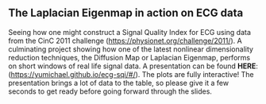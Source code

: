 ## The Laplacian Eigenmap in action on ECG data

Seeing how one might construct a Signal Quality Index for ECG using data from the CinC 2011 challenge (https://physionet.org/challenge/2011/). A culminating project showing how one of the latest nonlinear dimensionality reduction techniques, the Diffusion Map or Laplacian Eigenmap, performs on short windows of real life signal data. A presentation can be found **HERE**: (https://yumichael.github.io/ecg-sqi/#/). The plots are fully interactive! The presentation brings a lot of data to the table, so please give it a few seconds to get ready before going forward through the slides.
